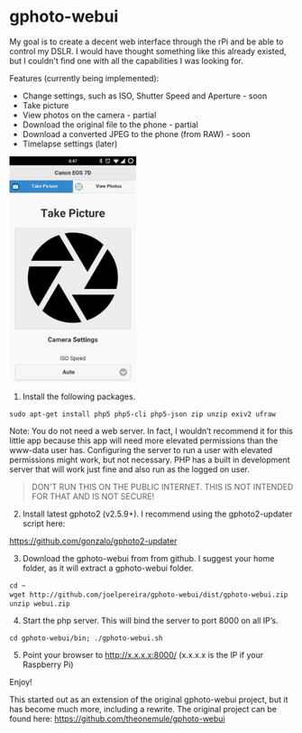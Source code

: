 gphoto-webui
============

My goal is to create a decent web interface through the rPi and be able to control my DSLR. I would have thought something like this already existed, but I couldn't find one with all the capabilities I was looking for.

Features (currently being implemented):
* Change settings, such as ISO, Shutter Speed and Aperture - soon
* Take picture
* View photos on the camera - partial
* Download the original file to the phone - partial
* Download a converted JPEG to the phone (from RAW) - soon
* Timelapse settings (later)

<img src="/screenshots/screen1.png" width="225" height="400" />


1) Install the following packages.

```
sudo apt-get install php5 php5-cli php5-json zip unzip exiv2 ufraw
```

Note: You do not need a web server. In fact, I wouldn’t recommend it for this little app because this app will need more elevated permissions than the www-data user has. Configuring the server to run a user with elevated permissions might work, but not necessary. PHP has a built in development server that will work just fine and also run as the logged on user. 

> DON'T RUN THIS ON THE PUBLIC INTERNET. THIS IS NOT INTENDED FOR THAT AND IS NOT SECURE! 

2) Install latest gphoto2 (v2.5.9+). I recommend using the gphoto2-updater script here:

https://github.com/gonzalo/gphoto2-updater

3) Download the gphoto-webui from from github. I suggest your home folder, as it will extract a gphoto-webui folder.

```
cd ~
wget http://github.com/joelpereira/gphoto-webui/dist/gphoto-webui.zip
unzip webui.zip
```

4) Start the php server. This will bind the server to port 8000 on all IP’s.

```
cd gphoto-webui/bin; ./gphoto-webui.sh
```

5) Point your browser to http://x.x.x.x:8000/  (x.x.x.x is the IP if your Raspberry Pi)

Enjoy!


This started out as an extension of the original gphoto-webui project, but it has become much more, including a rewrite.
The original project can be found here:
https://github.com/theonemule/gphoto-webui
